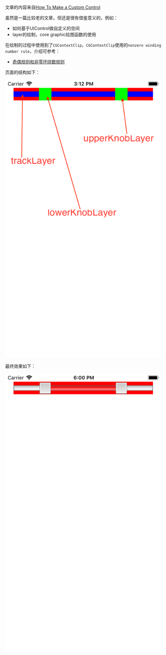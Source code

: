 文章的内容来自[How To Make a Custom Control](https://www.raywenderlich.com/36288/how-to-make-a-custom-control)

虽然是一篇比较老的文章，但还是很有借鉴意义的，例如：

+ 如何基于UIControl做自定义的空间
+ layer的绘制，core graphic绘图函数的使用

在绘制的过程中使用到了`CGContextClip`，`CGContextClip`使用的`nonzero winding number rule`，介绍可参考：

+ [奇偶规则和非零环绕数规则](http://www.cnblogs.com/azbane/p/8066837.html)

页面的结构如下：

![页面的结构](https://github.com/winfredzen/iOS-Drawing/blob/master/UIControl/images/1.png)

最终效果如下：

![最终效果](https://github.com/winfredzen/iOS-Drawing/blob/master/UIControl/images/2.png)

